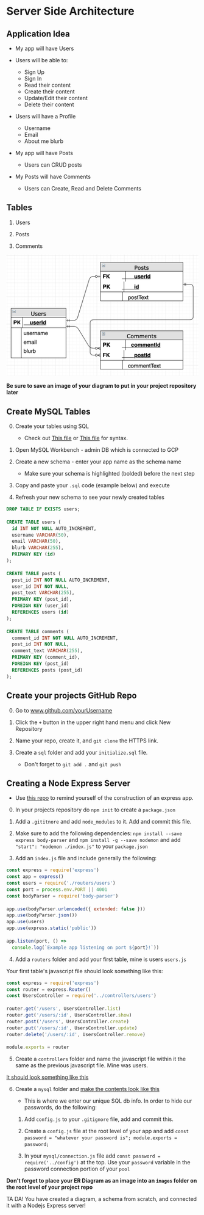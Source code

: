 # Server Side Architecture

## Application Idea

- My app will have Users

- Users will be able to:
    - Sign Up
    - Sign In
    - Read their content
    - Create their content
    - Update/Edit their content
    - Delete their content

- Users will have a Profile
    - Username
    - Email
    - About me blurb

- My app will have Posts
    - Users can CRUD posts

- My Posts will have Comments
    - Users can Create, Read and Delete Comments

## Tables

1.  Users

2. Posts

3. Comments

![ERD](images/erd.png)

**Be sure to save an image of your diagram to put in your project repository later**

## Create MySQL Tables

0. Create your tables using SQL

    - Check out [This file](sql/initialize.sql) or [This file](https://github.com/AustinCodingAcademy/311_wk3_day2_advanced_select/blob/master/initialize.sql) for syntax.

1. Open MySQL Workbench - admin DB which is connected to GCP

2. Create a new schema - enter your app name as the schema name
    - Make sure your schema is highlighted (bolded) before the next step

3. Copy and paste your `.sql` code (example below) and execute

4. Refresh your new schema to see your newly created tables

```sql
DROP TABLE IF EXISTS users;

CREATE TABLE users (
  id INT NOT NULL AUTO_INCREMENT,
  username VARCHAR(50),
  email VARCHAR(50),
  blurb VARCHAR(255),
  PRIMARY KEY (id)
);

CREATE TABLE posts (
  post_id INT NOT NULL AUTO_INCREMENT,
  user_id INT NOT NULL,
  post_text VARCHAR(255),
  PRIMARY KEY (post_id),
  FOREIGN KEY (user_id)
  REFERENCES users (id)
);

CREATE TABLE comments (
  comment_id INT NOT NULL AUTO_INCREMENT,
  post_id INT NOT NULL,
  comment_text VARCHAR(255),
  PRIMARY KEY (comment_id),
  FOREIGN KEY (post_id)
  REFERENCES posts (post_id)
);
```

## Create your projects GitHub Repo

0. Go to www.github.com/yourUsername

1. Click the `+` button in the upper right hand menu and click New Repository

2. Name your repo, create it, and `git clone` the HTTPS link.

3. Create a `sql` folder and add your `initialize.sql` file.
    - Don't forget to `git add .` and `git push`

## Creating a Node Express Server

- Use [this repo](https://github.com/eamoses/311/tree/master/311_wk2_day2_express-continued) to remind yourself of the construction of an express app.

0. In your projects repository do `npm init` to create a `package.json`

1. Add a `.gititnore` and add `node_modules` to it. Add and commit this file.

2. Make sure to add the following dependencies: `npm install --save express body-parser` and `npm install -g --save nodemon` and add `"start": "nodemon ./index.js"` to your `package.json`

3. Add an `index.js` file and include generally the following:

```javascript
const express = require('express')
const app = express()
const users = require('./routers/users')
const port = process.env.PORT || 4001
const bodyParser = require('body-parser')

app.use(bodyParser.urlencoded({ extended: false }))
app.use(bodyParser.json())
app.use(users)
app.use(express.static('public'))

app.listen(port, () =>
  console.log(`Example app listening on port ${port}!`))
```

4. Add a `routers` folder and add your first table, mine is users `users.js`

Your first table's javascript file should look something like this:

```javascript
const express = require('express')
const router = express.Router()
const UsersController = require('../controllers/users')

router.get('/users', UsersController.list)
router.get('/users/:id', UsersController.show)
router.post('/users', UsersController.create)
router.put('/users/:id', UsersController.update)
router.delete('/users/:id', UsersController.remove)

module.exports = router
```

5. Create a `controllers` folder and name the javascript file within it the same as the previous javascript file. Mine was users.

[It should look something like this](https://github.com/eamoses/311/blob/master/311_wk2_day2_express-continued/controllers/comments.js)

6. Create a `mysql` folder and [make the contents look like this](https://github.com/eamoses/311/tree/master/311_wk5_both_api_hackathon/mysql)

    - This is where we enter our unique SQL db info. In order to hide our passwords, do the following:

    1. Add `config.js` to your `.gitignore` file, add and commit this.

    2. Create a `config.js` file at the root level of your app and add `const password = "whatever your password is"; module.exports = password;`

    3. In your `mysql/connection.js` file add `const password = require('../config')` at the top. Use your `password` variable in the password connection portion of your `pool`

**Don't forget to place your ER Diagram as an image into an `images` folder on the root level of your project repo**

TA DA! You have created a diagram, a schema from scratch, and connected it with a Nodejs Express server!
